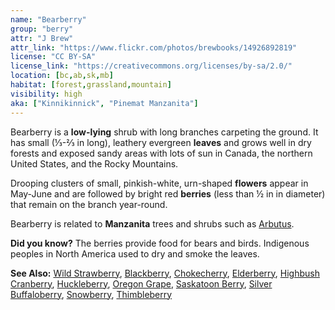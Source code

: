 ```yaml
---
name: "Bearberry"
group: "berry"
attr: "J Brew"
attr_link: "https://www.flickr.com/photos/brewbooks/14926892819"
license: "CC BY-SA"
license_link: "https://creativecommons.org/licenses/by-sa/2.0/"
location: [bc,ab,sk,mb]
habitat: [forest,grassland,mountain]
visibility: high
aka: ["Kinnikinnick", "Pinemat Manzanita"]
---
```

Bearberry is a **low-lying** shrub with long branches carpeting the ground. It has small (⅓-⅔ in long), leathery evergreen **leaves** and grows well in dry forests and exposed sandy areas with lots of sun in Canada, the northern United States, and the Rocky Mountains.

Drooping clusters of small, pinkish-white, urn-shaped **flowers** appear in May-June and are followed by bright red **berries** (less than ½ in in diameter) that remain on the branch year-round.

Bearberry is related to **Manzanita** trees and shrubs such as [Arbutus](/trees/arbutus).

**Did you know?** The berries provide food for bears and birds. Indigenous peoples in North America used to dry and smoke the leaves.

<!-- generated, do not edit -->
**See Also:**
[Wild Strawberry](/plants/wildstraw),
[Blackberry](/trees/blackber),
[Chokecherry](/trees/choke),
[Elderberry](/trees/elder),
[Highbush Cranberry](/trees/hicran),
[Huckleberry](/trees/huck),
[Oregon Grape](/trees/orgrape),
[Saskatoon Berry](/trees/saskber),
[Silver Buffaloberry](/trees/silbufber),
[Snowberry](/trees/snow),
[Thimbleberry](/trees/thimble)
